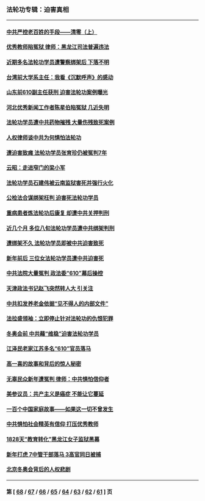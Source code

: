### 法轮功专辑：迫害真相
---
#### [中共严控老百姓的手段——清零（上）](../../pages/nf4379/n13623997.md?03090430) 
#### [优秀教师陷冤狱 律师：黑龙江司法普遍违法](../../pages/nf4379/n13619136.md?03090430) 
#### [近期多名法轮功学员遭警察绑架后 下落不明](../../pages/nf4379/n13616482.md?03090430) 
#### [台湾前大学系主任：我看《沉默呼声》的感动](../../pages/nf4379/n13616864.md?03090430) 
#### [山东前610副主任获刑 迫害法轮功案例曝光](../../pages/nf4379/n13613775.md?03090430) 
#### [河北优秀新闻工作者陈星伯陷冤狱 几近失明](../../pages/nf4379/n13611204.md?03090430) 
#### [法轮功学员遭中共药物摧残 大量伤残致死案例](../../pages/nf4379/n13604789.md?03090430) 
#### [人权律师谈中共为何惧怕法轮功](../../pages/nf4379/n13601990.md?03090430) 
#### [遭迫害致瘫 法轮功学员张育珍仍被冤判7年](../../pages/nf4379/n13565875.md?03090430) 
#### [云昭：走进窄门的梁小军](../../pages/nf4379/n13605425.md?03090430) 
#### [法轮功学员石建伟被云南监狱害死并强行火化](../../pages/nf4379/n13599603.md?03090430) 
#### [公检法合谋绑架枉判 迫害死法轮功学员](../../pages/nf4379/n13596338.md?03090430) 
#### [重病患者炼法轮功后康复 却遭中共关押判刑](../../pages/nf4379/n13593948.md?03090430) 
#### [近几个月 多位八旬法轮功学员遭中共绑架判刑](../../pages/nf4379/n13591671.md?03090430) 
#### [遭绑架不久 法轮功学员即被中共迫害致死](../../pages/nf4379/n13587121.md?03090430) 
#### [新年前后 三位女法轮功学员遭中共迫害死](../../pages/nf4379/n13584573.md?03090430) 
#### [中共法院大量冤判 政法委“610”幕后操控](../../pages/nf4379/n13578342.md?03090430) 
#### [天津政法书记赵飞突然转人大 引关注](../../pages/nf4379/n13578965.md?03090430) 
#### [中共扣发养老金依据“见不得人的内部文件”](../../pages/nf4379/n13576363.md?03090430) 
#### [法拉盛领袖：立即停止针对法轮功的仇恨犯罪](../../pages/nf4379/n13575222.md?03090430) 
#### [冬奥会前 中共藉“维稳”迫害法轮功学员](../../pages/nf4379/n13570533.md?03090430) 
#### [江泽民老家江苏多名“610”官员落马](../../pages/nf4379/n13572920.md?03090430) 
#### [高一喜的故事和背后的惊人秘密](../../pages/nf4379/n13572834.md?03090430) 
#### [无辜民众新年遭冤判 律师：中共惧怕信仰者](../../pages/nf4379/n13568691.md?03090430) 
#### [美参议员：共产主义是癌症 不能让它蔓延](../../pages/nf4379/n13569660.md?03090430) 
#### [一百个中国家庭故事——如果这一切不曾发生](../../pages/nf4379/n13531687.md?03090430) 
#### [中共惧怕社会精英有信仰 打压优秀教师](../../pages/nf4379/n13563192.md?03090430) 
#### [1828天“教育转化”黑龙江女子监狱黑幕](../../pages/nf4379/n13536804.md?03090430) 
#### [新年打虎 7中管干部落马 3高官同日被捕](../../pages/nf4379/n13560915.md?03090430) 
#### [北京冬奥会背后的人权悲剧](../../pages/nf4379/n13556415.md?03090430) 

---
#### 第 [ [68](./68.md?03090430) / [67](./67.md?03090430) / [66](./66.md?03090430) / [65](./65.md?03090430) / [64](./64.md?03090430) / [63](./63.md?03090430) / [62](./62.md?03090430) / [61](./61.md?03090430) ] 页
